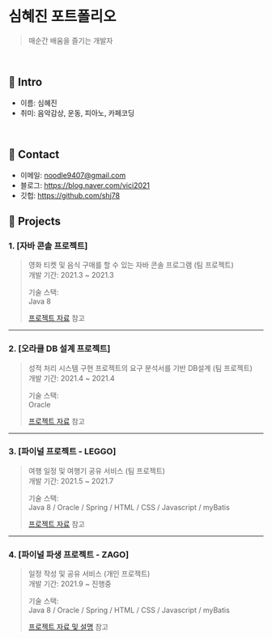# 심혜진 포트폴리오

> 매순간 배움을 즐기는 개발자 

</br>

## :pushpin: Intro
- 이름: 심혜진
- 취미: 음악감상, 운동, 피아노, 카페코딩
</br>

## :pushpin: Contact
- 이메일: noodle9407@gmail.com
- 블로그: https://blog.naver.com/vici2021
- 깃헙: https://github.com/shj78

## :pushpin: Projects
### 1. [자바 콘솔 프로젝트]
>영화 티켓 및 음식 구매를 할 수 있는 자바 콘솔 프로그램 (팀 프로젝트)  
>개발 기간: 2021.3 ~ 2021.3  
>  
>기술 스택:  
>Java 8 
>  
>[프로젝트 자료](https://github.com/shj78/portfolio/tree/master/1_java_kiosk_console) 참고

---

### 2. [오라클 DB 설계 프로젝트]
>성적 처리 시스템 구현 프로젝트의 요구 분석서를 기반 DB설계 (팀 프로젝트)  
>개발 기간: 2021.4 ~ 2021.4
>  
>기술 스택:  
>Oracle 
>  
>[프로젝트 자료](https://github.com/shj78/portfolio/tree/master/2_oracle_db) 참고

---

### 3. [파이널 프로젝트 - LEGGO]
>여행 일정 및 여행기 공유 서비스 (팀 프로젝트)  
>개발 기간: 2021.5 ~ 2021.7  
>  
>기술 스택:  
>Java 8 / Oracle / Spring / HTML / CSS / Javascript / myBatis 
>  
>[프로젝트 자료](https://github.com/shj78/portfolio/tree/master/3_final_leggo) 참고

---

### 4. [파이널 파생 프로젝트 - ZAGO]
>일정 작성 및 공유 서비스 (개인 프로젝트)  
>개발 기간: 2021.9 ~ 진행중
>  
>기술 스택:  
>Java 8 / Oracle / Spring / HTML / CSS / Javascript / myBatis 
>  
>[프로젝트 자료 및 설명](https://github.com/shj78/portfolio/tree/master/4_solo_zago/plan) 참고
